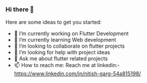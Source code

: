 ### Hi there 👋


Here are some ideas to get you started:

- 🔭 I’m currently working on Flutter Development
- 🌱 I’m currently learning Web development
- 👯 I’m looking to collaborate on flutter projects
- 🤔 I’m looking for help with project ideas
- 💬 Ask me about flutter related projects
- 📫 How to reach me: Reach me at linkedin:-https://www.linkedin.com/in/nitish-garg-54a815198/
